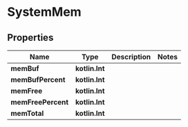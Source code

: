 
# SystemMem

## Properties
| Name | Type | Description | Notes |
| ------------ | ------------- | ------------- | ------------- |
| **memBuf** | **kotlin.Int** |  |  |
| **memBufPercent** | **kotlin.Int** |  |  |
| **memFree** | **kotlin.Int** |  |  |
| **memFreePercent** | **kotlin.Int** |  |  |
| **memTotal** | **kotlin.Int** |  |  |



